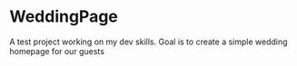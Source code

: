 # WeddingPage
A test project working on my dev skills. Goal is to create a simple wedding homepage for our guests
